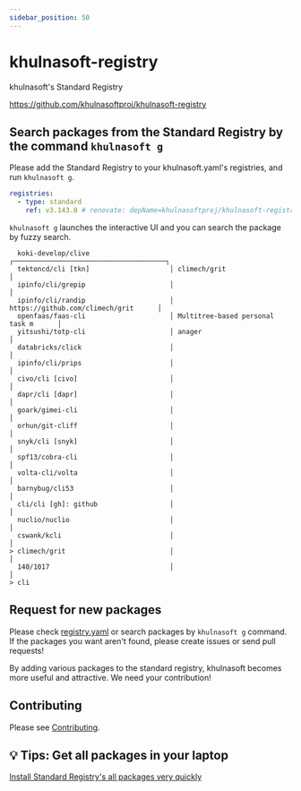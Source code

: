 ```yaml
---
sidebar_position: 50
---
```


# khulnasoft-registry

khulnasoft's Standard Registry

https://github.com/khulnasoftproj/khulnasoft-registry

## Search packages from the Standard Registry by the command `khulnasoft g`

Please add the Standard Registry to your khulnasoft.yaml's registries, and run `khulnasoft g`.

```yaml
registries:
  - type: standard
    ref: v3.143.0 # renovate: depName=khulnasoftproj/khulnasoft-registry
```

`khulnasoft g` launches the interactive UI and you can search the package by fuzzy search.

```console
  koki-develop/clive                    ┌──────────────────────────────────────┐
  tektoncd/cli [tkn]                    │ climech/grit                         │
  ipinfo/cli/grepip                     │                                      │
  ipinfo/cli/randip                     │ https://github.com/climech/grit      │
  openfaas/faas-cli                     │ Multitree-based personal task m      │
  yitsushi/totp-cli                     │ anager                               │
  databricks/click                      │                                      │
  ipinfo/cli/prips                      │                                      │
  civo/cli [civo]                       │                                      │
  dapr/cli [dapr]                       │                                      │
  goark/gimei-cli                       │                                      │
  orhun/git-cliff                       │                                      │
  snyk/cli [snyk]                       │                                      │
  spf13/cobra-cli                       │                                      │
  volta-cli/volta                       │                                      │
  barnybug/cli53                        │                                      │
  cli/cli [gh]: github                  │                                      │
  nuclio/nuclio                         │                                      │
  cswank/kcli                           │                                      │
> climech/grit                          │                                      │
  140/1017                              │                                      │
> cli
```

## Request for new packages

Please check [registry.yaml](https://github.com/khulnasoftproj/khulnasoft-registry/blob/main/registry.yaml) or search packages by `khulnasoft g` command.
If the packages you want aren't found, please create issues or send pull requests!

By adding various packages to the standard registry, khulnasoft becomes more useful and attractive.
We need your contribution!

## Contributing

Please see [Contributing](contributing.md).

## :bulb: Tips: Get all packages in your laptop

[Install Standard Registry's all packages very quickly](/docs/guides/install-all-packages)
